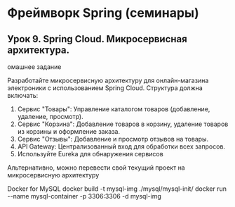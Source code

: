 # Фреймворк Spring (семинары)

## Урок 9. Spring Cloud. Микросервисная архитектура.

омашнее задание

Разработайте микросервисную архитектуру для онлайн-магазина электроники с использованием Spring Cloud. Структура должна включать:

1. Сервис "Товары": Управление каталогом товаров (добавление, удаление, просмотр).
2. Сервис "Корзина": Добавление товаров в корзину, удаление товаров из корзины и оформление заказа.
3. Сервис "Отзывы": Добавление и просмотр отзывов на товары.
4. API Gateway: Централизованный вход для обработки всех запросов.
5. Используйте Eureka для обнаружения сервисов

Альтернативно, можно перевести свой текущий проект на микросервисную архитектуру

Docker for MySQL
docker build -t mysql-img ./mysql/mysql-init/
docker run --name mysql-container -p 3306:3306 -d mysql-img
